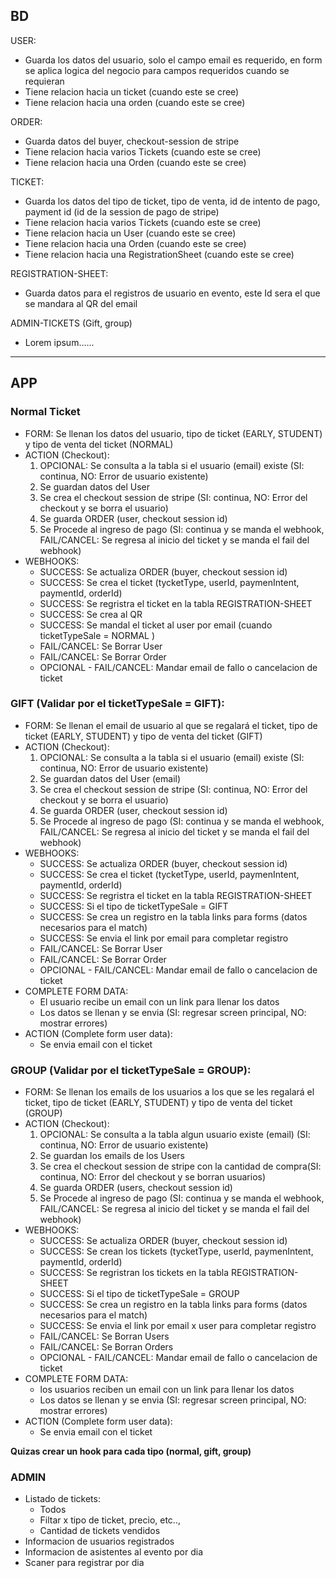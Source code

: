 ## BD

USER:

- Guarda los datos del usuario, solo el campo email es requerido, en form se aplica logica del negocio para campos requeridos cuando se requieran
- Tiene relacion hacia un ticket (cuando este se cree)
- Tiene relacion hacia una orden (cuando este se cree)

ORDER:

- Guarda datos del buyer, checkout-session de stripe
- Tiene relacion hacia varios Tickets (cuando este se cree)
- Tiene relacion hacia una Orden (cuando este se cree)

TICKET:

- Guarda los datos del tipo de ticket, tipo de venta, id de intento de pago, payment id (id de la session de pago de stripe)
- Tiene relacion hacia varios Tickets (cuando este se cree)
- Tiene relacion hacia un User (cuando este se cree)
- Tiene relacion hacia una Orden (cuando este se cree)
- Tiene relacion hacia una RegistrationSheet (cuando este se cree)

REGISTRATION-SHEET:

- Guarda datos para el registros de usuario en evento, este Id sera el que se mandara al QR del email

ADMIN-TICKETS (Gift, group)

- Lorem ipsum......

---

## APP

### Normal Ticket

- FORM: Se llenan los datos del usuario, tipo de ticket (EARLY, STUDENT) y tipo de venta del ticket (NORMAL)
- ACTION (Checkout):
  1. OPCIONAL: Se consulta a la tabla si el usuario (email) existe (SI: continua, NO: Error de usuario existente)
  2. Se guardan datos del User
  3. Se crea el checkout session de stripe (SI: continua, NO: Error del checkout y se borra el usuario)
  4. Se guarda ORDER (user, checkout session id)
  5. Se Procede al ingreso de pago (SI: continua y se manda el webhook, FAIL/CANCEL: Se regresa al inicio del ticket y se manda el fail del webhook)
- WEBHOOKS:
  - SUCCESS: Se actualiza ORDER (buyer, checkout session id)
  - SUCCESS: Se crea el ticket (tycketType, userId, paymenIntent, paymentId, orderId)
  - SUCCESS: Se regristra el ticket en la tabla REGISTRATION-SHEET
  - SUCCESS: Se crea al QR
  - SUCCESS: Se mandal el ticket al user por email (cuando ticketTypeSale = NORMAL )
  - FAIL/CANCEL: Se Borrar User
  - FAIL/CANCEL: Se Borrar Order
  - OPCIONAL - FAIL/CANCEL: Mandar email de fallo o cancelacion de ticket

### GIFT (Validar por el ticketTypeSale = GIFT):

- FORM: Se llenan el email de usuario al que se regalará el ticket, tipo de ticket (EARLY, STUDENT) y tipo de venta del ticket (GIFT)
- ACTION (Checkout):
  1. OPCIONAL: Se consulta a la tabla si el usuario (email) existe (SI: continua, NO: Error de usuario existente)
  2. Se guardan datos del User (email)
  3. Se crea el checkout session de stripe (SI: continua, NO: Error del checkout y se borra el usuario)
  4. Se guarda ORDER (user, checkout session id)
  5. Se Procede al ingreso de pago (SI: continua y se manda el webhook, FAIL/CANCEL: Se regresa al inicio del ticket y se manda el fail del webhook)
- WEBHOOKS:
  - SUCCESS: Se actualiza ORDER (buyer, checkout session id)
  - SUCCESS: Se crea el ticket (tycketType, userId, paymenIntent, paymentId, orderId)
  - SUCCESS: Se regristra el ticket en la tabla REGISTRATION-SHEET
  - SUCCESS: Si el tipo de ticketTypeSale = GIFT
  - SUCCESS: Se crea un registro en la tabla links para forms (datos necesarios para el match)
  - SUCCESS: Se envia el link por email para completar registro
  - FAIL/CANCEL: Se Borrar User
  - FAIL/CANCEL: Se Borrar Order
  - OPCIONAL - FAIL/CANCEL: Mandar email de fallo o cancelacion de ticket
- COMPLETE FORM DATA:
  - El usuario recibe un email con un link para llenar los datos
  - Los datos se llenan y se envia (SI: regresar screen principal, NO: mostrar errores)
- ACTION (Complete form user data):
  - Se envia email con el ticket

### GROUP (Validar por el ticketTypeSale = GROUP):

- FORM: Se llenan los emails de los usuarios a los que se les regalará el ticket, tipo de ticket (EARLY, STUDENT) y tipo de venta del ticket (GROUP)
- ACTION (Checkout):
  1. OPCIONAL: Se consulta a la tabla algun usuario existe (email) (SI: continua, NO: Error de usuario existente)
  2. Se guardan los emails de los Users
  3. Se crea el checkout session de stripe con la cantidad de compra(SI: continua, NO: Error del checkout y se borran usuarios)
  4. Se guarda ORDER (users, checkout session id)
  5. Se Procede al ingreso de pago (SI: continua y se manda el webhook, FAIL/CANCEL: Se regresa al inicio del ticket y se manda el fail del webhook)
- WEBHOOKS:
  - SUCCESS: Se actualiza ORDER (buyer, checkout session id)
  - SUCCESS: Se crean los tickets (tycketType, userId, paymenIntent, paymentId, orderId)
  - SUCCESS: Se regristran los tickets en la tabla REGISTRATION-SHEET
  - SUCCESS: Si el tipo de ticketTypeSale = GROUP
  - SUCCESS: Se crea un registro en la tabla links para forms (datos necesarios para el match)
  - SUCCESS: Se envia el link por email x user para completar registro
  - FAIL/CANCEL: Se Borran Users
  - FAIL/CANCEL: Se Borran Orders
  - OPCIONAL - FAIL/CANCEL: Mandar email de fallo o cancelacion de ticket
- COMPLETE FORM DATA:
  - los usuarios reciben un email con un link para llenar los datos
  - Los datos se llenan y se envia (SI: regresar screen principal, NO: mostrar errores)
- ACTION (Complete form user data):
  - Se envia email con el ticket

**Quizas crear un hook para cada tipo (normal, gift, group)**

### ADMIN

- Listado de tickets:
  - Todos
  - Filtar x tipo de ticket, precio, etc..,
  - Cantidad de tickets vendidos
- Informacion de usuarios registrados
- Informacion de asistentes al evento por dia
- Scaner para registrar por dia
